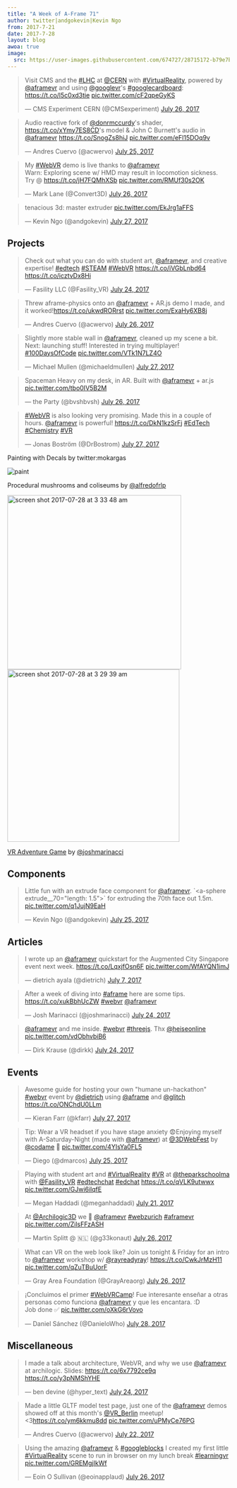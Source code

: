 ```yaml
---
title: "A Week of A-Frame 71"
author: twitter|andgokevin|Kevin Ngo
from: 2017-7-21
date: 2017-7-28
layout: blog
awoa: true
image:
  src: https://user-images.githubusercontent.com/674727/28715172-b79e7bc2-734b-11e7-8de3-60cbb5f9f316.png
---
```


<script async src="//platform.twitter.com/widgets.js" charset="utf-8"></script>

<div class="tweets tweets-feature">
<blockquote class="twitter-tweet"><p lang="en" dir="ltr">Visit CMS and the <a href="https://twitter.com/hashtag/LHC?src=hash">#LHC</a> at <a href="https://twitter.com/CERN">@CERN</a> with <a href="https://twitter.com/hashtag/VirtualReality?src=hash">#VirtualReality</a>, powered by <a href="https://twitter.com/aframevr">@aframevr</a> and using <a href="https://twitter.com/googlevr">@googlevr</a>&#39;s <a href="https://twitter.com/hashtag/googlecardboard?src=hash">#googlecardboard</a>: <a href="https://t.co/l5c0xd3tie">https://t.co/l5c0xd3tie</a> <a href="https://t.co/cF2qpeGyKS">pic.twitter.com/cF2qpeGyKS</a></p>&mdash; CMS Experiment CERN (@CMSexperiment) <a href="https://twitter.com/CMSexperiment/status/890223864562810880">July 26, 2017</a></blockquote>

<blockquote class="twitter-tweet"><p lang="en" dir="ltr">Audio reactive fork of <a href="https://twitter.com/donrmccurdy">@donrmccurdy</a>&#39;s shader, <a href="https://t.co/xYmy7ES8CD">https://t.co/xYmy7ES8CD</a>&#39;s model &amp; John C Burnett&#39;s audio in <a href="https://twitter.com/aframevr">@aframevr</a> <a href="https://t.co/SnogZs8hiJ">https://t.co/SnogZs8hiJ</a> <a href="https://t.co/eFl15DOq9v">pic.twitter.com/eFl15DOq9v</a></p>&mdash; Andres Cuervo (@acwervo) <a href="https://twitter.com/acwervo/status/889892015047147522">July 25, 2017</a></blockquote>

<blockquote class="twitter-tweet"><p lang="en" dir="ltr">My <a href="https://twitter.com/hashtag/WebVR?src=hash">#WebVR</a> demo is live thanks to <a href="https://twitter.com/aframevr">@aframevr</a> <br>Warn: Exploring scene w/ HMD may result in locomotion sickness.<br>Try @ <a href="https://t.co/jH7FQMhXSb">https://t.co/jH7FQMhXSb</a> <a href="https://t.co/RMUf30s2OK">pic.twitter.com/RMUf30s2OK</a></p>&mdash; Mark Lane (@Convert3D) <a href="https://twitter.com/Convert3D/status/890073399502004230">July 26, 2017</a></blockquote>

<blockquote class="twitter-tweet"><p lang="en" dir="ltr">tenacious 3d: master extruder <a href="https://t.co/EkJrg1aFFS">pic.twitter.com/EkJrg1aFFS</a></p>&mdash; Kevin Ngo (@andgokevin) <a href="https://twitter.com/andgokevin/status/890609851058999296">July 27, 2017</a></blockquote>

</div>

<!-- more -->

## Projects

<div class="tweets">
<blockquote class="twitter-tweet"><p lang="en" dir="ltr">Check out what you can do with student art, <a href="https://twitter.com/aframevr">@aframevr</a>, and creative expertise! <a href="https://twitter.com/hashtag/edtech?src=hash">#edtech</a> <a href="https://twitter.com/hashtag/STEAM?src=hash">#STEAM</a> <a href="https://twitter.com/hashtag/WebVR?src=hash">#WebVR</a> <a href="https://t.co/iVGbLnbd64">https://t.co/iVGbLnbd64</a> <a href="https://t.co/icztvDx8Hi">https://t.co/icztvDx8Hi</a></p>&mdash; Fasility LLC (@Fasility_VR) <a href="https://twitter.com/Fasility_VR/status/889530873275715585">July 24, 2017</a></blockquote>

<blockquote class="twitter-tweet"><p lang="en" dir="ltr">Threw aframe-physics onto an <a href="https://twitter.com/aframevr">@aframevr</a> + AR.js demo I made, and it worked!<a href="https://t.co/ukwdRORrst">https://t.co/ukwdRORrst</a> <a href="https://t.co/ExaHy6XB8j">pic.twitter.com/ExaHy6XB8j</a></p>&mdash; Andres Cuervo (@acwervo) <a href="https://twitter.com/acwervo/status/890134523127713793">July 26, 2017</a></blockquote>

<blockquote class="twitter-tweet"><p lang="en" dir="ltr">Slightly more stable wall in <a href="https://twitter.com/aframevr">@aframevr</a>, cleaned up my scene a bit. Next: launching stuff! Interested in trying multiplayer! <a href="https://twitter.com/hashtag/100DaysOfCode?src=hash">#100DaysOfCode</a> <a href="https://t.co/VTk1N7LZ4O">pic.twitter.com/VTk1N7LZ4O</a></p>&mdash; Michael Mullen (@michaeldmullen) <a href="https://twitter.com/michaeldmullen/status/890428361406685184">July 27, 2017</a></blockquote>

<blockquote class="twitter-tweet"><p lang="en" dir="ltr">Spaceman Heavy on my desk, in AR. Built with <a href="https://twitter.com/aframevr">@aframevr</a> + ar.js <a href="https://t.co/tbo0IV5B2M">pic.twitter.com/tbo0IV5B2M</a></p>&mdash; the Party (@bvshbvsh) <a href="https://twitter.com/bvshbvsh/status/890106009825529856">July 26, 2017</a></blockquote>

<blockquote class="twitter-tweet"><p lang="en" dir="ltr"><a href="https://twitter.com/hashtag/WebVR?src=hash">#WebVR</a> is also looking very promising. Made this in a couple of hours. <a href="https://twitter.com/aframevr">@aframevr</a> is powerful! <a href="https://t.co/DkN1kzSrFj">https://t.co/DkN1kzSrFj</a> <a href="https://twitter.com/hashtag/EdTech?src=hash">#EdTech</a> <a href="https://twitter.com/hashtag/Chemistry?src=hash">#Chemistry</a> <a href="https://twitter.com/hashtag/VR?src=hash">#VR</a></p>&mdash; Jonas Boström (@DrBostrom) <a href="https://twitter.com/DrBostrom/status/890656932209602561">July 27, 2017</a></blockquote>

</div>

Painting with Decals by twitter:mokargas

![paint](https://user-images.githubusercontent.com/674727/28714567-ce7587e4-7348-11e7-975c-73ff987a7280.gif)

Procedural mushrooms and coliseums by [@alfredofrlp](https://twitter.com/@alfredofrlp)

<img width="394" alt="screen shot 2017-07-28 at 3 33 48 am" src="https://user-images.githubusercontent.com/674727/28714568-d18456d6-7348-11e7-8d23-495d5c4bb028.png">

<img width="390" alt="screen shot 2017-07-28 at 3 29 39 am" src="https://user-images.githubusercontent.com/674727/28714574-d657d62e-7348-11e7-9cc4-6e79261ed684.png">

[VR Adventure Game](https://joshondesign.com/p/apps/vr/aframe-game/build/) by [@joshmarinacci](https://twitter.com/@joshmarinacci)

## Components

<div class="tweets">
<blockquote class="twitter-tweet"><p lang="en" dir="ltr">Little fun with an extrude face component for <a href="https://twitter.com/aframevr">@aframevr</a>. `&lt;a-sphere extrude__70=&quot;length: 1.5&quot;&gt;` for extruding the 70th face out 1.5m. <a href="https://t.co/q1JujN9EaH">pic.twitter.com/q1JujN9EaH</a></p>&mdash; Kevin Ngo (@andgokevin) <a href="https://twitter.com/andgokevin/status/889833853514162176">July 25, 2017</a></blockquote>

</div>

## Articles

<div class="tweets">
<blockquote class="twitter-tweet"><p lang="en" dir="ltr">I wrote up an <a href="https://twitter.com/aframevr">@aframevr</a> quickstart for the Augmented City Singapore event next week. <a href="https://t.co/LqxjfOsn6F">https://t.co/LqxjfOsn6F</a> <a href="https://t.co/WfAYQN1imJ">pic.twitter.com/WfAYQN1imJ</a></p>&mdash; dietrich ayala (@dietrich) <a href="https://twitter.com/dietrich/status/883255328271245312">July 7, 2017</a></blockquote>

<blockquote class="twitter-tweet"><p lang="en" dir="ltr">After a week of diving into <a href="https://twitter.com/hashtag/aframe?src=hash">#aframe</a> here are some tips. <a href="https://t.co/xukBbhUcZW">https://t.co/xukBbhUcZW</a> <a href="https://twitter.com/hashtag/webvr?src=hash">#webvr</a> <a href="https://twitter.com/aframevr">@aframevr</a></p>&mdash; Josh Marinacci (@joshmarinacci) <a href="https://twitter.com/joshmarinacci/status/889495890255269888">July 24, 2017</a></blockquote>

<blockquote class="twitter-tweet"><p lang="en" dir="ltr"><a href="https://twitter.com/aframevr">@aframevr</a> and me inside. <a href="https://twitter.com/hashtag/webvr?src=hash">#webvr</a> <a href="https://twitter.com/hashtag/threejs?src=hash">#threejs</a>. Thx <a href="https://twitter.com/heiseonline">@heiseonline</a> <a href="https://t.co/vdObhvbiB6">pic.twitter.com/vdObhvbiB6</a></p>&mdash; Dirk Krause (@dirkk) <a href="https://twitter.com/dirkk/status/889514367536029696">July 24, 2017</a></blockquote>

</div>

## Events

<div class="tweets">
<blockquote class="twitter-tweet"><p lang="en" dir="ltr">Awesome guide for hosting your own &quot;humane un-hackathon&quot; <a href="https://twitter.com/hashtag/webvr?src=hash">#webvr</a> event by <a href="https://twitter.com/dietrich">@dietrich</a> using <a href="https://twitter.com/aframe">@aframe</a> and <a href="https://twitter.com/glitch">@glitch</a> <a href="https://t.co/ONChdU0LLm">https://t.co/ONChdU0LLm</a></p>&mdash; Kieran Farr (@kfarr) <a href="https://twitter.com/kfarr/status/890584155846713344">July 27, 2017</a></blockquote>

<blockquote class="twitter-tweet"><p lang="en" dir="ltr">Tip: Wear a VR headset if you have stage anxiety 😨Enjoying myself with A-Saturday-Night (made with <a href="https://twitter.com/aframevr">@aframevr</a>) at <a href="https://twitter.com/3DWebFest">@3DWebFest</a> by <a href="https://twitter.com/codame">@codame</a> 💃 <a href="https://t.co/4YIsYa0FL5">pic.twitter.com/4YIsYa0FL5</a></p>&mdash; Diego (@dmarcos) <a href="https://twitter.com/dmarcos/status/889987299471048704">July 25, 2017</a></blockquote>

<blockquote class="twitter-tweet"><p lang="en" dir="ltr">Playing with student art and <a href="https://twitter.com/hashtag/VirtualReality?src=hash">#VirtualReality</a> <a href="https://twitter.com/hashtag/VR?src=hash">#VR</a> at <a href="https://twitter.com/TheParkSchoolMA">@theparkschoolma</a> with <a href="https://twitter.com/Fasility_VR">@Fasility_VR</a>  <a href="https://twitter.com/hashtag/edtechchat?src=hash">#edtechchat</a> <a href="https://twitter.com/hashtag/edchat?src=hash">#edchat</a> <a href="https://t.co/qVLK9utwwx">https://t.co/qVLK9utwwx</a> <a href="https://t.co/GJwi6ilqfE">pic.twitter.com/GJwi6ilqfE</a></p>&mdash; Megan Haddadi (@meganhaddadi) <a href="https://twitter.com/meganhaddadi/status/888498611885137920">July 21, 2017</a></blockquote>

<blockquote class="twitter-tweet"><p lang="en" dir="ltr">At <a href="https://twitter.com/Archilogic3D">@Archilogic3D</a> we 💙 <a href="https://twitter.com/aframevr">@aframevr</a>  <a href="https://twitter.com/hashtag/webzurich?src=hash">#webzurich</a> <a href="https://twitter.com/hashtag/aframevr?src=hash">#aframevr</a> <a href="https://t.co/ZilsFFzASH">pic.twitter.com/ZilsFFzASH</a></p>&mdash; Martin Splitt @ 🇳🇱 (@g33konaut) <a href="https://twitter.com/g33konaut/status/890258008596500480">July 26, 2017</a></blockquote>

<blockquote class="twitter-tweet"><p lang="en" dir="ltr">What can VR on the web look like? Join us tonight &amp; Friday for an intro to <a href="https://twitter.com/aframevr">@aframevr</a> workshop w/ <a href="https://twitter.com/rayreadyray">@rayreadyray</a>! <a href="https://t.co/CwkJrMzH11">https://t.co/CwkJrMzH11</a> <a href="https://t.co/qZuTBuUorF">pic.twitter.com/qZuTBuUorF</a></p>&mdash; Gray Area Foundation (@GrayAreaorg) <a href="https://twitter.com/GrayAreaorg/status/890266777929777152">July 26, 2017</a></blockquote>

<blockquote class="twitter-tweet"><p lang="es" dir="ltr">¡Concluimos el primer <a href="https://twitter.com/hashtag/WebVRCamp?src=hash">#WebVRCamp</a>! Fue interesante enseñar a otras personas como funciona <a href="https://twitter.com/aframevr">@aframevr</a> y que les encantara. :D<br>Job done ✅ <a href="https://t.co/oXkG6rVovo">pic.twitter.com/oXkG6rVovo</a></p>&mdash; Daniel Sánchez (@DanieloWho) <a href="https://twitter.com/DanieloWho/status/890742134504136704">July 28, 2017</a></blockquote>

</div>

## Miscellaneous

<div class="tweets">
<blockquote class="twitter-tweet"><p lang="en" dir="ltr">I made a talk about architecture, WebVR, and why we use <a href="https://twitter.com/aframevr">@aframevr</a> at archilogic. Slides: <a href="https://t.co/6x7792ce9q">https://t.co/6x7792ce9q</a> <a href="https://t.co/y3pNMShYHE">https://t.co/y3pNMShYHE</a></p>&mdash; ben devine (@hyper_text) <a href="https://twitter.com/hyper_text/status/889489781993988096">July 24, 2017</a></blockquote>

<blockquote class="twitter-tweet"><p lang="en" dir="ltr">Made a little GLTF model test page, just one of the <a href="https://twitter.com/aframevr">@aframevr</a> demos showed off at this month&#39;s <a href="https://twitter.com/VR_Berlin">@VR_Berlin</a> meetup! &lt;3<a href="https://t.co/ym6kkmu8dd">https://t.co/ym6kkmu8dd</a> <a href="https://t.co/uPMyCe76PG">pic.twitter.com/uPMyCe76PG</a></p>&mdash; Andres Cuervo (@acwervo) <a href="https://twitter.com/acwervo/status/888689911695626240">July 22, 2017</a></blockquote>

<blockquote class="twitter-tweet"><p lang="en" dir="ltr">Using the amazing <a href="https://twitter.com/aframevr">@aframevr</a> &amp; <a href="https://twitter.com/hashtag/googleblocks?src=hash">#googleblocks</a> I created my first little <a href="https://twitter.com/hashtag/VirtualReality?src=hash">#VirtualReality</a> scene to run in browser on my lunch break <a href="https://twitter.com/hashtag/learningvr?src=hash">#learningvr</a> <a href="https://t.co/GREMgjIkWf">pic.twitter.com/GREMgjIkWf</a></p>&mdash; Eoin O Sullivan (@eoinapplaud) <a href="https://twitter.com/eoinapplaud/status/890200383775264769">July 26, 2017</a></blockquote>

</div>

